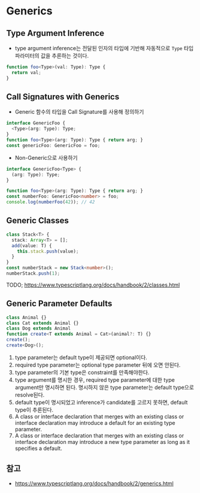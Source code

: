 # Generics

## Type Argument Inference

- type argument inference는 전달된 인자의 타입에 기반해 자동적으로 `Type` 타입 파라미터의 값을 추론하는 것이다.

```typescript
function foo<Type>(val: Type): Type {
  return val;
}
```

## Call Signatures with Generics

- Generic 함수의 타입을 Call Signature를 사용해 정의하기

```typescript
interface GenericFoo {
  <Type>(arg: Type): Type;
}
function foo<Type>(arg: Type): Type { return arg; }
const genericFoo: GenericFoo = foo;
```

- Non-Generic으로 사용하기

```typescript
interface GenericFoo<Type> {
  (arg: Type): Type;
}

function foo<Type>(arg: Type): Type { return arg; }
const numberFoo: GenericFoo<number> = foo;
console.log(numberFoo(42)); // 42
```

## Generic Classes

```typescript
class Stack<T> {
  stack: Array<T> = [];
  add(value: T) {
    this.stack.push(value);
  }
}
const numberStack = new Stack<number>();
numberStack.push(1);
```

TODO; https://www.typescriptlang.org/docs/handbook/2/classes.html

## Generic Parameter Defaults

```typescript
class Animal {}
class Cat extends Animal {}
class Dog extends Animal
function create<T extends Animal = Cat>(animal?: T) {}
create();
create<Dog>();
```

1. type parameter는 default type이 제공되면 optional이다.
2. required type parameter는 optional type parameter 뒤에 오면 안된다.
3. type parameter의 기본 type은 constraint를 만족해야한다.
4. type argument를 명시한 경우, required type parameter에 대한 type argument만 명시하면 된다. 명시하지 않은 type parameter는 default type으로 resolve된다.
5. default type이 명시되었고 inference가 candidate를 고르지 못하면, default type이 추론된다.
6. A class or interface declaration that merges with an existing class or interface declaration may introduce a default for an existing type parameter.
7. A class or interface declaration that merges with an existing class or interface declaration may introduce a new type parameter as long as it specifies a default.

## 참고

- https://www.typescriptlang.org/docs/handbook/2/generics.html
